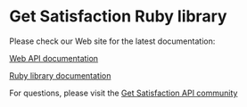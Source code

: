Get Satisfaction Ruby library
=================================

Please check our Web site for the latest documentation:

[Web API documentation][1]

[Ruby library documentation][2]

For questions, please visit the [Get Satisfaction API community][3]

[1]: http://getsatisfaction.com/developers/
[2]: http://getsatisfaction.com/developers/api-libraries
[3]: http://getsatisfaction.com/getsatisfaction/products/satisfaction_satisfaction_api
